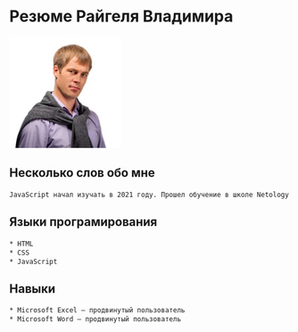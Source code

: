 # Резюме Райгеля Владимира

![Райгель В.А.](/img/vraygel.jpg)

## Несколько слов обо мне
    JavaScript начал изучать в 2021 году. Прошел обучение в школе Netology

## Языки програмирования

    * HTML
    * CSS
    * JavaScript

## Навыки
    * Microsoft Excel — продвинутый пользователь
    * Microsoft Word — продвинутый пользователь


